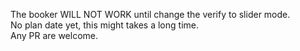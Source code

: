 The booker WILL NOT WORK until change the verify to slider mode. \
No plan date yet, this might takes a long time. \
Any PR are welcome.
